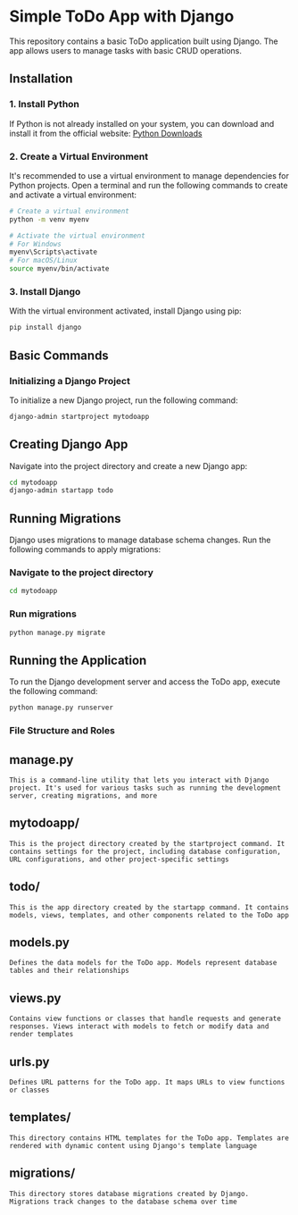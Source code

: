 # Simple ToDo App with Django

This repository contains a basic ToDo application built using Django. The app allows users to manage tasks with basic CRUD operations.

## Installation

### 1. Install Python

If Python is not already installed on your system, you can download and install it from the official website: [Python Downloads](https://www.python.org/downloads/)

### 2. Create a Virtual Environment

It's recommended to use a virtual environment to manage dependencies for Python projects. Open a terminal and run the following commands to create and activate a virtual environment:

```bash
# Create a virtual environment
python -m venv myenv

# Activate the virtual environment
# For Windows
myenv\Scripts\activate
# For macOS/Linux
source myenv/bin/activate
```

### 3. Install Django

With the virtual environment activated, install Django using pip:

```bash
pip install django
```

## Basic Commands

### Initializing a Django Project

To initialize a new Django project, run the following command:

```bash
django-admin startproject mytodoapp
```

## Creating Django App

Navigate into the project directory and create a new Django app:

```bash
cd mytodoapp
django-admin startapp todo
```

## Running Migrations

Django uses migrations to manage database schema changes. Run the following commands to apply migrations:

### Navigate to the project directory

```bash
cd mytodoapp
```

### Run migrations

```bash
python manage.py migrate
```

## Running the Application

To run the Django development server and access the ToDo app, execute the following command:

```bash
python manage.py runserver
```

### File Structure and Roles

## manage.py

```text
This is a command-line utility that lets you interact with Django project. It's used for various tasks such as running the development server, creating migrations, and more
```

## mytodoapp/

```text
This is the project directory created by the startproject command. It contains settings for the project, including database configuration, URL configurations, and other project-specific settings
```

## todo/

```text
This is the app directory created by the startapp command. It contains models, views, templates, and other components related to the ToDo app
```

## models.py

```text
Defines the data models for the ToDo app. Models represent database tables and their relationships
```

## views.py

```text
Contains view functions or classes that handle requests and generate responses. Views interact with models to fetch or modify data and render templates
```

## urls.py

```text
Defines URL patterns for the ToDo app. It maps URLs to view functions or classes
```

## templates/

```text
This directory contains HTML templates for the ToDo app. Templates are rendered with dynamic content using Django's template language
```

## migrations/

```text
This directory stores database migrations created by Django. Migrations track changes to the database schema over time
```
